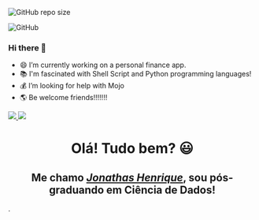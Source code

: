 ![GitHub repo size](https://img.shields.io/github/repo-size/jonathashenrique7/jonathashenrique7)

![GitHub](https://img.shields.io/github/license/jonathashenrique7/jonathashenrique7)

### Hi there 👋 #### 

-  😄 I’m currently working on a personal finance app.
-  📚 I'm fascinated with Shell Script and Python programming languages!
-  💰 I’m looking for help with Mojo 
-  🌎 Be welcome friends!!!!!!!


  <a href="https://www.instagram.com/grinn7code/" target="_blank">
    <img src="https://img.shields.io/badge/-Instagram-%340F63?style=for-the-badge&logo=instagram&logoColor=white" target="_blank">
  </a>
  <a href="https://t.me/JonathasPocidonio" target="_blank">
    <img src="https://img.shields.io/badge/-Telegram-%330F63?style=for-the-badge&logo=telegram&logoColor=white" target="_blank">
  </a>


<div>
  <h1 align="center">Olá! Tudo bem? 😃️</h1>
  <h2 align="center">Me chamo <a href="https://www.linkedin.com/in/jonathas-henrique-pocidonio-2256b3245/"><i>Jonathas Henrique</i></a>, sou pós-graduando em Ciência de Dados!</h2>.
</div>
